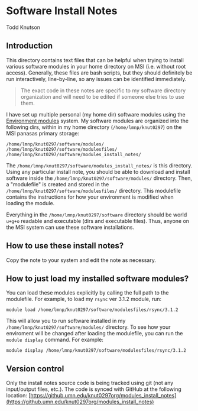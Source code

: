 
# Software Install Notes

Todd Knutson


## Introduction


This directory contains text files that can be helpful when trying to install various software modules in your home directory on MSI (i.e. without root access). Generally, these files are bash scripts, but they should definitely be run interactively, line-by-line, so any issues can be identified immediately.

>The exact code in these notes are specific to my software directory organization and will need to be edited if someone else tries to use them.


I have set up multiple personal (my home dir) software modules using the [Environment modules](http://modules.sourceforge.net) system. My software modules are organized into the following dirs, within in my home directory (`/home/lmnp/knut0297`) on the MSI panasas primary storage:

	/home/lmnp/knut0297/software/modules/
	/home/lmnp/knut0297/software/modulesfiles/
	/home/lmnp/knut0297/software/modules_install_notes/
	
The `/home/lmnp/knut0297/software/modules_install_notes/` is this directory. Using any particular install note, you should be able to download and install software inside the `/home/lmnp/knut0297/software/modules/` directory. Then, a "modulefile" is created and stored in the `/home/lmnp/knut0297/software/modulesfiles/` directory. This modulefile contains the instructions for how your environment is modified when loading the module. 



Everything in the `/home/lmnp/knut0297/software` directory should be world `u+g+o` readable and executable (dirs and executable files). Thus, anyone on the MSI system can use these software installations.


## How to use these install notes?

Copy the note to your system and edit the note as necessary. 


## How to just load my installed software modules?

You can load these modules explicitly by calling the full path to the modulefile. For example, to load my `rsync` ver 3.1.2 module, run:

	module load /home/lmnp/knut0297/software/modulesfiles/rsync/3.1.2

This will allow you to run software installed in my `/home/lmnp/knut0297/software/modules/` directory. To see how your enviroment will be changed after loading the modulefile, you can run the `module display` command. For example:

	module display /home/lmnp/knut0297/software/modulesfiles/rsync/3.1.2












## Version control
Only the install notes source code is being tracked using git (not any input/output files, etc.). The code is synced with GitHub at the following location: 
[https://github.umn.edu/knut0297org/modules_install_notes](https://github.umn.edu/knut0297org/modules_install_notes)



